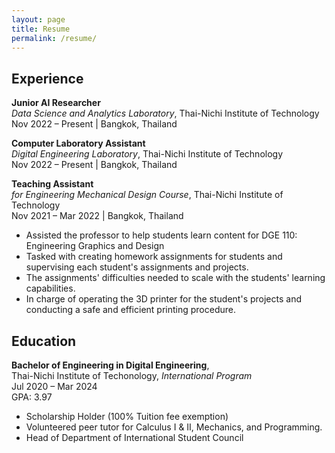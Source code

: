 ```yaml
---
layout: page
title: Resume
permalink: /resume/
---
```


## Experience

**Junior AI Researcher**\
*Data Science and Analytics Laboratory*,
Thai-Nichi Institute of Technology\
Nov 2022 – Present | Bangkok, Thailand

**Computer Laboratory Assistant**\
*Digital Engineering Laboratory*,
Thai-Nichi Institute of Technology\
Nov 2022 – Present | Bangkok, Thailand

**Teaching Assistant**\
*for Engineering Mechanical Design Course*,
Thai-Nichi Institute of Technology\
Nov 2021 – Mar 2022 | Bangkok, Thailand

- Assisted the professor to help students learn content for DGE 110: Engineering Graphics and Design
- Tasked with creating homework assignments for students and supervising each student's assignments and projects.
- The assignments' difficulties needed to scale with the students' learning capabilities.
- In charge of operating the 3D printer for the student's projects and conducting a safe and efficient printing procedure.

## Education

**Bachelor of Engineering in Digital Engineering**,\
Thai-Nichi Institute of Techonology, *International Program*\
Jul 2020 – Mar 2024\
GPA: 3.97

- Scholarship Holder (100% Tuition fee exemption)
- Volunteered peer tutor for Calculus I & II, Mechanics, and Programming.
- Head of Department of International Student Council

